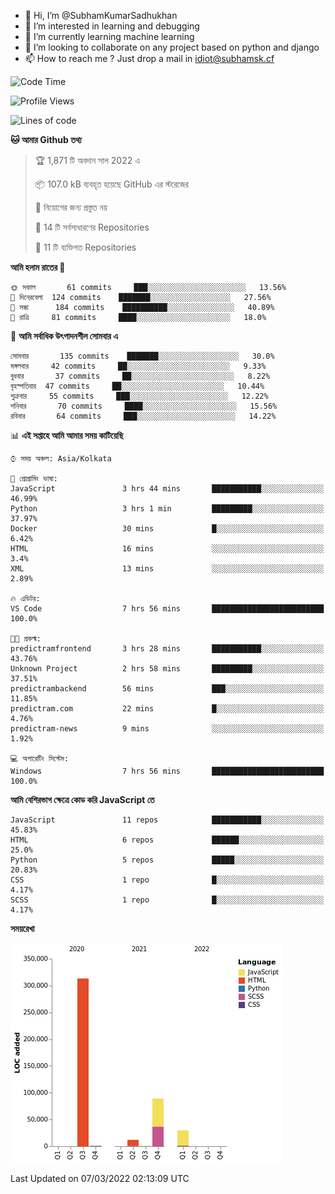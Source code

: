 - 👋 Hi, I’m @SubhamKumarSadhukhan
- 👀 I’m interested in learning and debugging
- 🌱 I’m currently learning machine learning
- 💞️ I’m looking to collaborate on any project based on python and django
- 📫 How to reach me ?
      Just drop a mail in idiot@subhamsk.cf

<!---
SubhamKumarSadhukhan/SubhamKumarSadhukhan is a ✨ special ✨ repository because its `README.md` (this file) appears on your GitHub profile.
You can click the Preview link to take a look at your changes.
--->


<!--START_SECTION:waka-->
![Code Time](http://img.shields.io/badge/Code%20Time-229%20hrs%2025%20mins-blue)

![Profile Views](http://img.shields.io/badge/%E0%A6%AA%E0%A7%8D%E0%A6%B0%E0%A7%8B%E0%A6%AB%E0%A6%BE%E0%A6%87%E0%A6%B2%20%E0%A6%A6%E0%A6%B0%E0%A7%8D%E0%A6%B6%E0%A6%A8-0-blue)

![Lines of code](https://img.shields.io/badge/%E0%A6%B9%E0%A7%8D%E0%A6%AF%E0%A6%BE%E0%A6%B2%E0%A7%8B%20%E0%A6%93%E0%A6%AF%E0%A6%BC%E0%A6%BE%E0%A6%B0%E0%A7%8D%E0%A6%B2%E0%A7%8D%E0%A6%A1%20%E0%A6%A5%E0%A7%87%E0%A6%95%E0%A7%87%20%E0%A6%86%E0%A6%AE%E0%A6%BF%20%E0%A6%B2%E0%A6%BF%E0%A6%96%E0%A7%87%E0%A6%9B%E0%A6%BF-446%20Thousand%20%E0%A6%95%E0%A7%8B%E0%A6%A1%E0%A7%87%E0%A6%B0%20%E0%A6%B2%E0%A6%BE%E0%A6%87%E0%A6%A8-blue)

**🐱 আমার Github তথ্য** 

> 🏆 1,871 টি অবদান সাল 2022 এ
 > 
> 📦 107.0 kB ব্যবহৃত হয়েছে GitHub এর স্টরেজের 
 > 
> 🚫 নিয়োগের জন্য প্রস্তুত নয়
 > 
> 📜 14 টি সর্বসাধারণের Repositories 
 > 
> 🔑 11 টি ব্যক্তিগত Repositories  
 > 
**আমি হলাম রাতের 🦉** 

```text
🌞 সকাল       61 commits     ███░░░░░░░░░░░░░░░░░░░░░░   13.56% 
🌆 দিনেরবেলা  124 commits    ███████░░░░░░░░░░░░░░░░░░   27.56% 
🌃 সন্ধা      184 commits    ██████████░░░░░░░░░░░░░░░   40.89% 
🌙 রাত্রি     81 commits     ████░░░░░░░░░░░░░░░░░░░░░   18.0%

```
📅 **আমি সর্বাধিক উৎপাদনশীল সোমবার এ** 

```text
সোমবার       135 commits    ███████░░░░░░░░░░░░░░░░░░   30.0% 
মঙ্গলবার     42 commits     ██░░░░░░░░░░░░░░░░░░░░░░░   9.33% 
বুধবার       37 commits     ██░░░░░░░░░░░░░░░░░░░░░░░   8.22% 
বৃহস্পতিবার  47 commits     ██░░░░░░░░░░░░░░░░░░░░░░░   10.44% 
শুক্রবার     55 commits     ███░░░░░░░░░░░░░░░░░░░░░░   12.22% 
শনিবার       70 commits     ████░░░░░░░░░░░░░░░░░░░░░   15.56% 
রবিবার       64 commits     ███░░░░░░░░░░░░░░░░░░░░░░   14.22%

```


📊 **এই সপ্তাহে আমি আমার সময় কাটিয়েছি** 

```text
⌚︎ সময় অঞ্চল: Asia/Kolkata

💬 প্রোগ্রামিং ভাষা: 
JavaScript               3 hrs 44 mins       ███████████░░░░░░░░░░░░░░   46.99% 
Python                   3 hrs 1 min         █████████░░░░░░░░░░░░░░░░   37.97% 
Docker                   30 mins             █░░░░░░░░░░░░░░░░░░░░░░░░   6.42% 
HTML                     16 mins             ░░░░░░░░░░░░░░░░░░░░░░░░░   3.4% 
XML                      13 mins             ░░░░░░░░░░░░░░░░░░░░░░░░░   2.89%

🔥 এডিটর: 
VS Code                  7 hrs 56 mins       █████████████████████████   100.0%

🐱‍💻 প্রকল্ম: 
predictramfrontend       3 hrs 28 mins       ███████████░░░░░░░░░░░░░░   43.76% 
Unknown Project          2 hrs 58 mins       █████████░░░░░░░░░░░░░░░░   37.51% 
predictrambackend        56 mins             ███░░░░░░░░░░░░░░░░░░░░░░   11.85% 
predictram.com           22 mins             █░░░░░░░░░░░░░░░░░░░░░░░░   4.76% 
predictram-news          9 mins              ░░░░░░░░░░░░░░░░░░░░░░░░░   1.92%

💻 অপারেটিং সিস্টেম: 
Windows                  7 hrs 56 mins       █████████████████████████   100.0%

```

**আমি বেশিরভাগ ক্ষেত্রে কোড করি JavaScript তে** 

```text
JavaScript               11 repos            ███████████░░░░░░░░░░░░░░   45.83% 
HTML                     6 repos             ██████░░░░░░░░░░░░░░░░░░░   25.0% 
Python                   5 repos             █████░░░░░░░░░░░░░░░░░░░░   20.83% 
CSS                      1 repo              █░░░░░░░░░░░░░░░░░░░░░░░░   4.17% 
SCSS                     1 repo              █░░░░░░░░░░░░░░░░░░░░░░░░   4.17%

```


**সময়রেখা**

![Chart not found](https://raw.githubusercontent.com/SubhamKumarSadhukhan/SubhamKumarSadhukhan/main/charts/bar_graph.png) 


 Last Updated on 07/03/2022 02:13:09 UTC
<!--END_SECTION:waka-->
